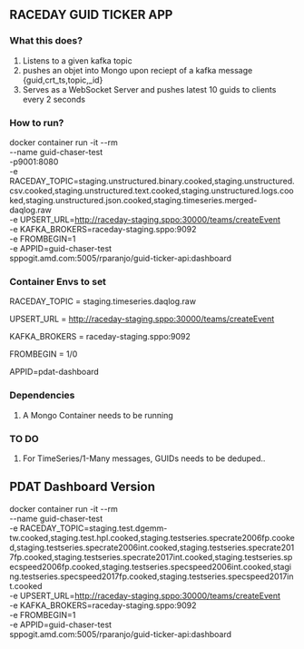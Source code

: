 ## RACEDAY GUID TICKER APP

### What this does?

1. Listens to a given kafka topic
2. pushes an objet into Mongo upon reciept of a kafka message {guid,crt_ts,topic,\_id}
3. Serves as a WebSocket Server and pushes latest 10 guids to clients every 2 seconds

### How to run?

docker container run -it --rm \
 --name guid-chaser-test \
 -p9001:8080 \
 -e RACEDAY_TOPIC=staging.unstructured.binary.cooked,staging.unstructured.csv.cooked,staging.unstructured.text.cooked,staging.unstructured.logs.cooked,staging.unstructured.json.cooked,staging.timeseries.merged-daqlog.raw \
 -e UPSERT_URL=http://raceday-staging.sppo:30000/teams/createEvent \
 -e KAFKA_BROKERS=raceday-staging.sppo:9092 \
 -e FROMBEGIN=1 \
 -e APPID=guid-chaser-test \
 sppogit.amd.com:5005/rparanjo/guid-ticker-api:dashboard

### Container Envs to set

RACEDAY_TOPIC = staging.timeseries.daqlog.raw

UPSERT_URL = http://raceday-staging.sppo:30000/teams/createEvent

KAFKA_BROKERS = raceday-staging.sppo:9092

FROMBEGIN = 1/0

APPID=pdat-dashboard

### Dependencies

1. A Mongo Container needs to be running

### TO DO

1. For TimeSeries/1-Many messages, GUIDs needs to be deduped..

## PDAT Dashboard Version

docker container run -it --rm \
 --name guid-chaser-test \
 -e RACEDAY_TOPIC=staging.test.dgemm-tw.cooked,staging.test.hpl.cooked,staging.testseries.specrate2006fp.cooked,staging.testseries.specrate2006int.cooked,staging.testseries.specrate2017fp.cooked,staging.testseries.specrate2017int.cooked,staging.testseries.specspeed2006fp.cooked,staging.testseries.specspeed2006int.cooked,staging.testseries.specspeed2017fp.cooked,staging.testseries.specspeed2017int.cooked \
 -e UPSERT_URL=http://raceday-staging.sppo:30000/teams/createEvent \
 -e KAFKA_BROKERS=raceday-staging.sppo:9092 \
 -e FROMBEGIN=1 \
 -e APPID=guid-chaser-test \
 sppogit.amd.com:5005/rparanjo/guid-ticker-api:dashboard
